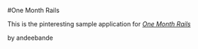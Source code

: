 #One Month Rails

This is the pinteresting sample application for
[*One Month Rails*](http://onemonthrails.com)

by andeebande